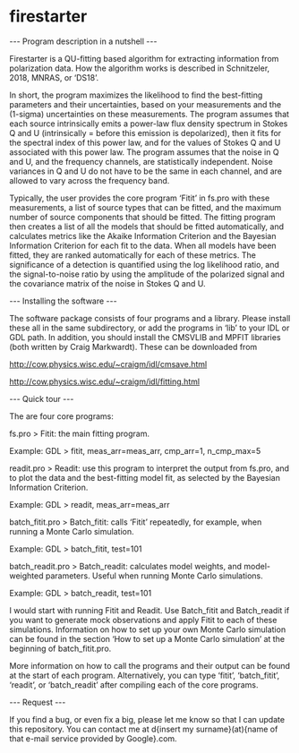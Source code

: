 # firestarter
--- Program description in a nutshell ---

Firestarter is a QU-fitting based algorithm for extracting information from polarization data. How the algorithm works is described in Schnitzeler, 2018, MNRAS, or ‘DS18’. 

In short, the program maximizes the likelihood to find the best-fitting parameters and their uncertainties, based on your measurements and the (1-sigma) uncertainties on these measurements. The program assumes that each source intrinsically emits a power-law flux density spectrum in Stokes Q and U (intrinsically = before this emission is depolarized), then it fits for the spectral index of this power law, and for the values of Stokes Q and U associated with this power law. The program assumes that the noise in Q and U, and the frequency channels, are statistically independent. Noise variances in Q and U do not have to be the same in each channel, and are allowed to vary across the frequency band. 

Typically, the user provides the core program ‘Fitit’ in fs.pro with these measurements, a list of source types that can be fitted, and the maximum number of source components that should be fitted. The fitting program then creates a list of all the models that should be fitted automatically, and calculates metrics like the Akaike Information Criterion and the Bayesian Information Criterion for each fit to the data. When all models have been fitted, they are ranked automatically for each of these metrics. The significance of a detection is quantified using the log likelihood ratio, and the signal-to-noise ratio by using the amplitude of the polarized signal and the covariance matrix of the noise in Stokes Q and U.
 


--- Installing the software ---

The software package consists of four programs and a library. Please install these all in the same subdirectory, or add the programs in ‘lib’ to your IDL or GDL path. In addition, you should install the CMSVLIB and MPFIT libraries (both written by Craig Markwardt). These can be downloaded from 

  http://cow.physics.wisc.edu/~craigm/idl/cmsave.html

  http://cow.physics.wisc.edu/~craigm/idl/fitting.html



--- Quick tour ---

The are four core programs:

fs.pro > Fitit: the main fitting program.

  Example: GDL > fitit, meas_arr=meas_arr, cmp_arr=1, n_cmp_max=5

readit.pro > Readit: use this program to interpret the output from fs.pro, and to plot the data and the best-fitting model fit, as selected by the Bayesian Information Criterion.

  Example: GDL > readit, meas_arr=meas_arr

batch_fitit.pro > Batch_fitit: calls ‘Fitit’ repeatedly, for example, when running a Monte Carlo simulation.

  Example: GDL > batch_fitit, test=101

batch_readit.pro > Batch_readit: calculates model weights, and model-weighted parameters. Useful when running Monte Carlo simulations.

  Example: GDL > batch_readit, test=101

I would start with running Fitit and Readit. Use Batch_fitit and Batch_readit if you want to generate mock observations and apply Fitit to each of these simulations. Information on how to set up your own Monte Carlo simulation can be found in the section ‘How to set up a Monte Carlo simulation’ at the beginning of batch_fitit.pro.

More information on how to call the programs and their output can be found at the start of each program. Alternatively, you can type ‘fitit’, ‘batch_fitit’, ‘readit’, or ‘batch_readit’ after compiling each of the core programs.



--- Request ---

If you find a bug, or even fix a big, please let me know so that I can update this repository. You can contact me at d{insert my surname}(at){name of that e-mail service provided by Google}.com.
